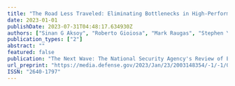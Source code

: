 ```yaml
---
title: "The Road Less Traveled: Eliminating Bottlenecks in High-Performance Computing Networking"
date: 2023-01-01
publishDate: 2023-07-31T04:48:17.634930Z
authors: ["Sinan G Aksoy", "Roberto Gioiosa", "Mark Raugas", "Stephen Young"]
publication_types: ["2"]
abstract: ""
featured: false
publication: "The Next Wave: The National Security Agency's Review of Emerging Technologies"
url_preprint: "https://media.defense.gov/2023/Jan/23/2003148354/-1/-1/0/TNW_24-1_2023_20230112.PDF"
ISSN: "2640-1797"
---
```


